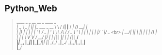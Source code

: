 # Python_Web
>  ____        _   _                  __        __   _          ____       _     _<br>
> |  _ \ _   _| |_| |__   ___  _ __   <t>\ \      / /__| |__      / ___|_   _(_) __| | ___<br>
> | |_) | | | | __| '_ \ / _ \| '_ \   \ \ /\ / / _ \ '_ \    | |  _| | | | |/ _` |/ _ \<br>
> |  __/| |_| | |_| | | | (_) | | | |   \ V  V /  __/ |_) |   | |_| | |_| | | (_| |  __/<br>
> |_|    \__, |\__|_| |_|\___/|_| |_|    \_/\_/ \___|_.__/     \____|\__,_|_|\__,_|\___|<br>
       |___/
